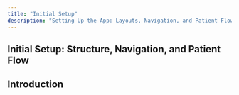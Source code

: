 ```yaml
---
title: "Initial Setup"
description: "Setting Up the App: Layouts, Navigation, and Patient Flow"
---
```


## Initial Setup: Structure, Navigation, and Patient Flow

## Introduction
